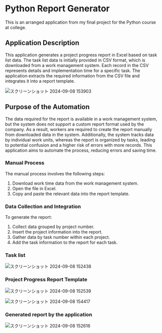# Python Report Generator
This is an arranged application from my final project for the Python course at college.

## Application Description
This application generates a project progress report in Excel based on task list data. The task list data is initially provided in CSV format, which is downloaded from a work management system. Each record in the CSV represents details and implementation time for a specific task. The application extracts the required information from the CSV file and integrates it into a report template.

![スクリーンショット 2024-09-08 153903](https://github.com/user-attachments/assets/876487fc-2830-49f5-adc6-65a32dcd67ad)


## Purpose of the Automation
The data required for the report is available in a work management system, but the system does not support a custom report format used by the company. As a result, workers are required to create the report manually from downloaded data in the system. Additionally, the system tracks data by individual work units, whereas the report is organized by tasks, leading to potential confusion and a higher risk of errors with more records. This application aims to automate the process, reducing errors and saving time.

### Manual Process
The manual process involves the following steps:

1. Download work time data from the work management system.
2. Open the file in Excel.
3. Copy and paste the relevant data into the report template.

### Data Collection and Integration
To generate the report:

1. Collect data grouped by project number.
2. Insert the project information into the report.
3. Gather data by task number within each project.
4. Add the task information to the report for each task.

### Task list
![スクリーンショット 2024-09-08 152438](https://github.com/user-attachments/assets/fde08b9c-5d08-43f6-a080-3850999122f4)

### Project Progress Report Template
![スクリーンショット 2024-09-08 152539](https://github.com/user-attachments/assets/e0c440e6-466f-42d5-93df-dee2fe2ead92)

![スクリーンショット 2024-09-08 154417](https://github.com/user-attachments/assets/acaf27b7-702b-43ae-9039-98592a43634e)
### Generated report by the application
![スクリーンショット 2024-09-08 152616](https://github.com/user-attachments/assets/c1288e34-5749-48d3-a18f-c7c15f860027)

